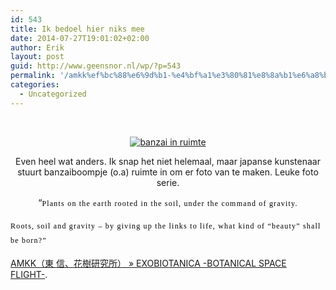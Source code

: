 ```yaml
---
id: 543
title: Ik bedoel hier niks mee
date: 2014-07-27T19:01:02+02:00
author: Erik
layout: post
guid: http://www.geensnor.nl/wp/?p=543
permalink: '/amkk%ef%bc%88%e6%9d%b1-%e4%bf%a1%e3%80%81%e8%8a%b1%e6%a8%b9%e7%a0%94%e7%a9%b6%e6%89%80%ef%bc%89-exobiotanica-botanical-space-flight/'
categories:
  - Uncategorized
---
```

&nbsp;

<p style="text-align: center;">
  <a href="http://azumamakoto.com/?p=5051"><img src="http://www.geensnor.nl/wp/wp-content/uploads/2014/07/Web_EXOBIOTANICA_03.jpg" alt="banzai in ruimte" /></a>
</p>

<p style="text-align: center;">
  Even heel wat anders. Ik snap het niet helemaal, maar japanse kunstenaar stuurt banzaiboompje (o.a) ruimte in om er foto van te maken. Leuke foto serie.
</p>

<p style="text-align: center;">
  &#8220;<span style="color: #000000; font-family: 'ヒラギノ明朝 Pro W3', 'Hiragino Mincho Pro', 'ＭＳ Ｐ明朝', 'MS PMincho', Times, serif; font-size: 12px; letter-spacing: 1.20000004768372px; line-height: 22.7999992370605px;">Plants on the earth rooted in the soil, under the command of gravity.</span>
</p>

<span style="color: #000000; font-family: 'ヒラギノ明朝 Pro W3', 'Hiragino Mincho Pro', 'ＭＳ Ｐ明朝', 'MS PMincho', Times, serif; font-size: 12px; letter-spacing: 1.20000004768372px; line-height: 22.7999992370605px;">Roots, soil and gravity – by giving up the links to life, what kind of “beauty” shall be born?&#8221;</span>

[AMKK（東 信、花樹研究所） » EXOBIOTANICA -BOTANICAL SPACE FLIGHT-](http://azumamakoto.com/?p=5051).